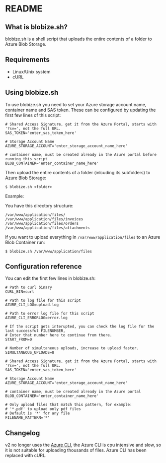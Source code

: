 README
======

What is blobize.sh?
-------------------

blobize.sh is a shell script that uploads the entire contents of a folder to 
Azure Blob Storage.


Requirements
------------
- Linux/Unix system
- cURL


Using blobize.sh
----------------

To use blobize.sh you need to set your Azure storage account name, 
container name and SAS token. These can be configured by updating 
the first few lines of this script:
    
    # Shared Access Signature, get it from the Azure Portal, starts with '?sv=', not the full URL.
    SAS_TOKEN='enter_sas_token_here'
    
    # Storage Account Name
    AZURE_STORAGE_ACCOUNT='enter_storage_account_name_here'
    
    # container name, must be created already in the Azure portal before running this script
    BLOB_CONTAINER='enter_container_name_here'
    
Then upload the entire contents of a folder (inlcuding its subfolders) to Azure Blob Storage:

    $ blobize.sh <folder>

Example:

You have this directory structure:
	
	/var/www/application/files/
	/var/www/application/files/invoices
	/var/www/application/files/orders
	/var/www/application/files/attachments


If you want to upload everything in ```/var/www/application/files``` to an Azure Blob Container run:

    $ blobize.sh /var/www/application/files


Configuration reference
----------------------

You can edit the first few lines in blobize.sh:

    # Path to curl binary
    CURL_BIN=curl
    
    # Path to log file for this script
    AZURE_CLI_LOG=upload.log
    
    # Path to error log file for this script
    AZURE_CLI_ERRORLOG=error.log
    
    # If the script gets interupted, you can check the log file for the last successful FILENUMBER,
    # Enter that number here to continue from there.
    START_FROM=0
    
    # Number of simultaneous uploads, increase to upload faster.
    SIMULTANEOUS_UPLOADS=8
    
    # Shared Access Signature, get it from the Azure Portal, starts with '?sv=', not the full URL.
    SAS_TOKEN='enter_sas_token_here'
    
    # Storage Account Name
    AZURE_STORAGE_ACCOUNT='enter_storage_account_name_here'
    
    # container name, must be created already in the Azure portal
    BLOB_CONTAINER='enter_container_name_here'
    
    # Only upload files that match this pattern, for example:
    # '*.pdf' to upload only pdf files
    # Default is '*' for any file
    FILENAME_PATTERN='*'


Changelog
---------

v2 no longer uses the [Azure CLI](https://azure.microsoft.com/nl-nl/documentation/articles/xplat-cli-install/), the Azure CLI is cpu intensive and slow, so it is not suitable for uploading thousands of files. 
Azure CLI has been replaced with cURL.
